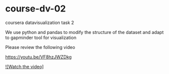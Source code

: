 # course-dv-02
coursera datavisualization task 2


We use python and pandas to modify the structure of the dataset and adapt to gapminder tool for visualization

Please review the following video

https://youtu.be/VF8hzJWZDkg


[![Watch the video]](https://youtu.be/VF8hzJWZDkg)